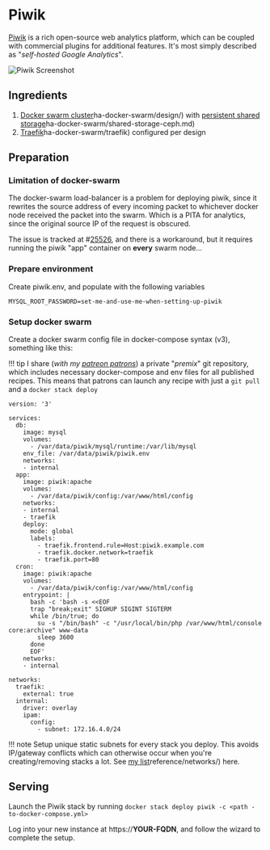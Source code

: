 # Piwik

[Piwik](http://www.piwik.org) is a rich open-source web analytics platform, which can be coupled with commercial plugins for additional features. It's most simply described as "_self-hosted Google Analytics_".

![Piwik Screenshot](../images/piwik.png)

## Ingredients

1. [Docker swarm cluster](https://geek-cookbook.funkypenguin.co.nz/)ha-docker-swarm/design/) with [persistent shared storage](https://geek-cookbook.funkypenguin.co.nz/)ha-docker-swarm/shared-storage-ceph.md)
2. [Traefik](https://geek-cookbook.funkypenguin.co.nz/)ha-docker-swarm/traefik) configured per design


## Preparation

### Limitation of docker-swarm

The docker-swarm load-balancer is a problem for deploying piwik, since it rewrites the source address of every incoming packet to whichever docker node received the packet into the swarm. Which is a PITA for analytics, since the original source IP of the request is obscured.

The issue is tracked at #[25526](https://github.com/moby/moby/issues/25526), and there is a workaround, but it requires running the piwik "app" container on **every** swarm node...

### Prepare environment

Create piwik.env, and populate with the following variables

```
MYSQL_ROOT_PASSWORD=set-me-and-use-me-when-setting-up-piwik
```

### Setup docker swarm

Create a docker swarm config file in docker-compose syntax (v3), something like this:

!!! tip
        I share (_with my [patreon patrons](https://www.patreon.com/funkypenguin)_) a private "_premix_" git repository, which includes necessary docker-compose and env files for all published recipes. This means that patrons can launch any recipe with just a ```git pull``` and a ```docker stack deploy``` 

```
version: '3'

services:
  db:
    image: mysql
    volumes:
      - /var/data/piwik/mysql/runtime:/var/lib/mysql
    env_file: /var/data/piwik/piwik.env
    networks:
    - internal
  app:
    image: piwik:apache
    volumes:
      - /var/data/piwik/config:/var/www/html/config
    networks:
    - internal
    - traefik
    deploy:
      mode: global
      labels:
        - traefik.frontend.rule=Host:piwik.example.com
        - traefik.docker.network=traefik
        - traefik.port=80
  cron:
    image: piwik:apache
    volumes:
      - /var/data/piwik/config:/var/www/html/config
    entrypoint: |
      bash -c 'bash -s <<EOF
      trap "break;exit" SIGHUP SIGINT SIGTERM
      while /bin/true; do
        su -s "/bin/bash" -c "/usr/local/bin/php /var/www/html/console core:archive" www-data
        sleep 3600
      done
      EOF'
    networks:
    - internal

networks:
  traefik:
    external: true
  internal:
    driver: overlay
    ipam:
      config:
        - subnet: 172.16.4.0/24
```

!!! note
    Setup unique static subnets for every stack you deploy. This avoids IP/gateway conflicts which can otherwise occur when you're creating/removing stacks a lot. See [my list](https://geek-cookbook.funkypenguin.co.nz/)reference/networks/) here.


## Serving

Launch the Piwik stack by running ```docker stack deploy piwik -c <path -to-docker-compose.yml>```

Log into your new instance at https://**YOUR-FQDN**, and follow the wizard to complete the setup.